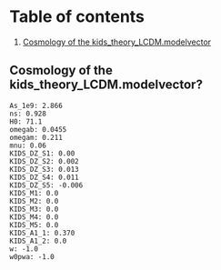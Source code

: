 # Table of contents
1. [Cosmology of the kids_theory_LCDM.modelvector](#theory_data_vector)

## Cosmology of the kids_theory_LCDM.modelvector? <a name="theory_data_vector"></a>

    As_1e9: 2.866
    ns: 0.928
    H0: 71.1
    omegab: 0.0455
    omegam: 0.211
    mnu: 0.06
    KIDS_DZ_S1: 0.00
    KIDS_DZ_S2: 0.002
    KIDS_DZ_S3: 0.013
    KIDS_DZ_S4: 0.011
    KIDS_DZ_S5: -0.006
    KIDS_M1: 0.0
    KIDS_M2: 0.0
    KIDS_M3: 0.0
    KIDS_M4: 0.0
    KIDS_M5: 0.0
    KIDS_A1_1: 0.370
    KIDS_A1_2: 0.0
    w: -1.0
    w0pwa: -1.0